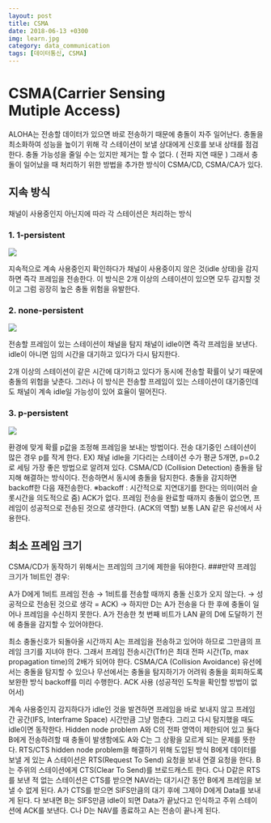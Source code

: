 ```yaml
---
layout: post
title: CSMA
date: 2018-06-13 +0300
img: learn.jpg
category: data_communication
tags: [데이터통신, CSMA]
---
```


# CSMA(Carrier Sensing Mutiple Access)
ALOHA는 전송할 데이터가 있으면 바로 전송하기 때문에 충돌이 자주 일어난다.
충돌을 최소화하여 성능을 높이기 위해 각 스테이션이 보낼 상대에게 신호를 보내 상태를 점검한다.
충돌 가능성을 줄일 수는 있지만 제거는 할 수 없다. ( 전파 지연 때문 )
그래서 충돌이 일어났을 때 처리하기 위한 방법을 추가한 방식이 CSMA/CD, CSMA/CA가 있다.
## 지속 방식
채널이 사용중인지 아닌지에 따라 각 스테이션은 처리하는 방식

### 1. 1-persistent
![](https://cdn-images-1.medium.com/max/900/0*-OnkVlOAjgYhfoZ2)

지속적으로 계속 사용중인지 확인하다가 채널이 사용중이지 않은 것(idle 상태)을 감지하면 즉각 프레임을 전송한다. 이 방식은 2개 이상의 스테이션이 있으면 모두 감지할 것이고 그럼 굉장히 높은 충돌 위험을 유발한다.
### 2. none-persistent
![](https://cdn-images-1.medium.com/max/900/0*44_IYrJpr5-hOTFx)

전송할 프레임이 있는 스테이션이 채널을 탐지
채널이 idle이면 즉각 프레임을 보낸다.
idle이 아니면 임의 시간을 대기하고 있다가 다시 탐지한다.

2개 이상의 스테이션이 같은 시간에 대기하고 있다가 동시에 전송할 확률이 낮기 때문에 충돌의 위험을 낮춘다. 그러나 이 방식은 전송할 프레임이 있는 스테이션이 대기중인데도 채널이 계속 idle일 가능성이 있어 효율이 떨어진다.
### 3. p-persistent
![](https://cdn-images-1.medium.com/max/900/0*YGFflINI3xMeXwKt)


환경에 맞게 확률 p값을 조정해 프레임을 보내는 방법이다.
전송 대기중인 스테이션이 많은 경우 p를 작게 한다.
EX) 채널 idle을 기다리는 스테이션 수가 평균 5개면, p=0.2로 세팅
가장 좋은 방법으로 알려져 있다.
CSMA/CD (Collision Detection)
충돌을 탐지해 해결하는 방식이다.
전송하면서 동시에 충돌을 탐지한다.
충돌을 감지하면 backoff한 다음 재전송한다.
※backoff : 시간적으로 지연대기를 한다는 의미(여러 슬롯시간을 의도적으로 줌)
ACK가 없다.
프레임 전송을 완료할 때까지 충돌이 없으면, 프레임이 성공적으로 전송된 것으로 생각한다. (ACK의 역할)
보통 LAN 같은 유선에서 사용한다.

## 최소 프레임 크기
CSMA/CD가 동작하기 위해서는 프레임의 크기에 제한을 둬야한다.
###만약 프레임 크기가 1비트인 경우:

A가 D에게 1비트 프레임 전송 →
1비트를 전송할 때까지 충돌 신호가 오지 않는다. →
성공적으로 전송된 것으로 생각 = ACK) →
하지만 D는 A가 전송을 다 한 후에 충돌이 일어나 프레임을 수신하지 못한다.
A가 전송한 첫 번째 비트가 LAN 끝의 D에 도달하기 전에 충돌을 감지할 수 있어야한다.

최소 충돌신호가 되돌아올 시간까지 A는 프레임을 전송하고 있어야 하므로 그만큼의 프레임 크기를 지녀야 한다.
그래서 프레임 전송시간(Tfr)은 최대 전파 시간(Tp, max propagation time)의 2배가 되어야 한다.
CSMA/CA (Collision Avoidance)
유선에서는 충돌을 탐지할 수 있으나 무선에서는 충돌을 탐지하기가 어려워 충돌을 회피하도록 보완한 방식
backoff를 미리 수행한다.
ACK 사용 (성공적인 도착을 확인할 방법이 없어서)

계속 사용중인지 감지하다가 idle인 것을 발견하면 프레임을 바로 보내지 않고 프레임 간 공간(IFS, Interframe Space) 시간만큼 그냥 멈춘다. 그리고 다시 탐지했을 때도 idle이면 동작한다.
Hidden node problem
A와 C의 전파 영역이 제한되어 있고 둘다 B에게 전송하려할 때 충돌이 발생함에도 A와 C는 그 상황을 모르게 되는 문제를 뜻한다.
RTS/CTS
hidden node problem을 해결하기 위해 도입된 방식
B에게 데이터를 보낼 게 있는 A 스테이션은 RTS(Request To Send) 요청을 보내 연결 요청을 한다. B는 주위의 스테이션에게 CTS(Clear To Send)를 브로드캐스트 한다.
C나 D같은 RTS를 보낸 적 없는 스테이션은 CTS를 받으면 NAV라는 대기시간 동안 B에게 프레임을 보낼 수 없게 된다. A가 CTS를 받으면 SIFS만큼의 대기 후에 그제야 D에게 Data를 보내게 된다. 다 보내면 B는 SIFS만큼 idle이 되면 Data가 끝났다고 인식하고 주위 스테이션에 ACK를 보낸다.
C나 D는 NAV를 종료하고 A는 전송이 끝나게 된다.